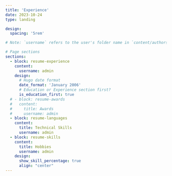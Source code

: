 ```yaml
---
title: 'Experience'
date: 2023-10-24
type: landing

design:
  spacing: '5rem'

# Note: `username` refers to the user's folder name in `content/authors/`

# Page sections
sections:
  - block: resume-experience
    content:
      username: admin
    design:
      # Hugo date format
      date_format: 'January 2006'
      # Education or Experience section first?
      is_education_first: true
  # - block: resume-awards
  #   content:
  #     title: Awards
  #     username: admin
  - block: resume-languages
    content:
      title: Technical Skills
      username: admin
  - block: resume-skills
    content:
      title: Hobbies
      username: admin
    design:
      show_skill_percentage: true
      align: "center"
---
```


